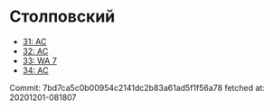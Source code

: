 # Столповский
- [31: AC](31.md)
- [32: AC](32.md)
- [33: WA 7](33.md)
- [34: AC](34.md)

Commit: 7bd7ca5c0b00954c2141dc2b83a61ad5f1f56a78
 fetched at: 20201201-081807
